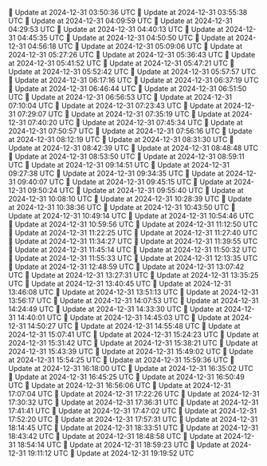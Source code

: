 🔄 Update at 2024-12-31 03:50:36 UTC
🔄 Update at 2024-12-31 03:55:38 UTC
🔄 Update at 2024-12-31 04:09:59 UTC
🔄 Update at 2024-12-31 04:29:53 UTC
🔄 Update at 2024-12-31 04:40:13 UTC
🔄 Update at 2024-12-31 04:45:35 UTC
🔄 Update at 2024-12-31 04:50:50 UTC
🔄 Update at 2024-12-31 04:56:18 UTC
🔄 Update at 2024-12-31 05:09:06 UTC
🔄 Update at 2024-12-31 05:27:26 UTC
🔄 Update at 2024-12-31 05:36:43 UTC
🔄 Update at 2024-12-31 05:41:52 UTC
🔄 Update at 2024-12-31 05:47:21 UTC
🔄 Update at 2024-12-31 05:52:42 UTC
🔄 Update at 2024-12-31 05:57:57 UTC
🔄 Update at 2024-12-31 06:17:16 UTC
🔄 Update at 2024-12-31 06:37:19 UTC
🔄 Update at 2024-12-31 06:46:44 UTC
🔄 Update at 2024-12-31 06:51:50 UTC
🔄 Update at 2024-12-31 06:56:53 UTC
🔄 Update at 2024-12-31 07:10:04 UTC
🔄 Update at 2024-12-31 07:23:43 UTC
🔄 Update at 2024-12-31 07:29:07 UTC
🔄 Update at 2024-12-31 07:35:19 UTC
🔄 Update at 2024-12-31 07:40:20 UTC
🔄 Update at 2024-12-31 07:45:34 UTC
🔄 Update at 2024-12-31 07:50:57 UTC
🔄 Update at 2024-12-31 07:56:16 UTC
🔄 Update at 2024-12-31 08:12:19 UTC
🔄 Update at 2024-12-31 08:31:30 UTC
🔄 Update at 2024-12-31 08:42:39 UTC
🔄 Update at 2024-12-31 08:48:48 UTC
🔄 Update at 2024-12-31 08:53:50 UTC
🔄 Update at 2024-12-31 08:59:11 UTC
🔄 Update at 2024-12-31 09:14:51 UTC
🔄 Update at 2024-12-31 09:27:38 UTC
🔄 Update at 2024-12-31 09:34:35 UTC
🔄 Update at 2024-12-31 09:40:07 UTC
🔄 Update at 2024-12-31 09:45:15 UTC
🔄 Update at 2024-12-31 09:50:24 UTC
🔄 Update at 2024-12-31 09:55:40 UTC
🔄 Update at 2024-12-31 10:08:10 UTC
🔄 Update at 2024-12-31 10:28:39 UTC
🔄 Update at 2024-12-31 10:38:36 UTC
🔄 Update at 2024-12-31 10:43:50 UTC
🔄 Update at 2024-12-31 10:49:14 UTC
🔄 Update at 2024-12-31 10:54:46 UTC
🔄 Update at 2024-12-31 10:59:56 UTC
🔄 Update at 2024-12-31 11:12:50 UTC
🔄 Update at 2024-12-31 11:22:25 UTC
🔄 Update at 2024-12-31 11:27:40 UTC
🔄 Update at 2024-12-31 11:34:27 UTC
🔄 Update at 2024-12-31 11:39:55 UTC
🔄 Update at 2024-12-31 11:45:14 UTC
🔄 Update at 2024-12-31 11:50:32 UTC
🔄 Update at 2024-12-31 11:55:33 UTC
🔄 Update at 2024-12-31 12:13:35 UTC
🔄 Update at 2024-12-31 12:48:59 UTC
🔄 Update at 2024-12-31 13:07:42 UTC
🔄 Update at 2024-12-31 13:27:31 UTC
🔄 Update at 2024-12-31 13:35:25 UTC
🔄 Update at 2024-12-31 13:40:45 UTC
🔄 Update at 2024-12-31 13:46:08 UTC
🔄 Update at 2024-12-31 13:51:13 UTC
🔄 Update at 2024-12-31 13:56:17 UTC
🔄 Update at 2024-12-31 14:07:53 UTC
🔄 Update at 2024-12-31 14:24:49 UTC
🔄 Update at 2024-12-31 14:33:30 UTC
🔄 Update at 2024-12-31 14:40:01 UTC
🔄 Update at 2024-12-31 14:45:03 UTC
🔄 Update at 2024-12-31 14:50:27 UTC
🔄 Update at 2024-12-31 14:55:48 UTC
🔄 Update at 2024-12-31 15:07:41 UTC
🔄 Update at 2024-12-31 15:24:23 UTC
🔄 Update at 2024-12-31 15:31:42 UTC
🔄 Update at 2024-12-31 15:38:21 UTC
🔄 Update at 2024-12-31 15:43:39 UTC
🔄 Update at 2024-12-31 15:49:02 UTC
🔄 Update at 2024-12-31 15:54:25 UTC
🔄 Update at 2024-12-31 15:59:36 UTC
🔄 Update at 2024-12-31 16:18:00 UTC
🔄 Update at 2024-12-31 16:35:02 UTC
🔄 Update at 2024-12-31 16:45:25 UTC
🔄 Update at 2024-12-31 16:50:49 UTC
🔄 Update at 2024-12-31 16:56:06 UTC
🔄 Update at 2024-12-31 17:07:04 UTC
🔄 Update at 2024-12-31 17:22:26 UTC
🔄 Update at 2024-12-31 17:30:32 UTC
🔄 Update at 2024-12-31 17:36:31 UTC
🔄 Update at 2024-12-31 17:41:41 UTC
🔄 Update at 2024-12-31 17:47:02 UTC
🔄 Update at 2024-12-31 17:52:20 UTC
🔄 Update at 2024-12-31 17:57:31 UTC
🔄 Update at 2024-12-31 18:14:45 UTC
🔄 Update at 2024-12-31 18:33:51 UTC
🔄 Update at 2024-12-31 18:43:42 UTC
🔄 Update at 2024-12-31 18:48:58 UTC
🔄 Update at 2024-12-31 18:54:14 UTC
🔄 Update at 2024-12-31 18:59:23 UTC
🔄 Update at 2024-12-31 19:11:12 UTC
🔄 Update at 2024-12-31 19:19:52 UTC
